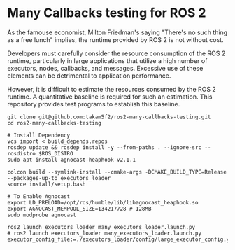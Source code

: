 # Many Callbacks testing for ROS 2 

As the famouse economist, Milton Friedman's saying "There's no such thing as a free lunch" implies, the runtime provided by ROS 2 is not without cost.

Developers must carefully consider the resource consumption of the ROS 2 runtime, particularly in large applications that utilize a high number of executors, nodes, callbacks, and messages. Excessive use of these elements can be detrimental to application performance.

However, it is difficult to estimate the resources consumed by the ROS 2 runtime. A quantitative baseline is required for such an estimation. This repository provides test programs to establish this baseline.


```
git clone git@github.com:takam5f2/ros2-many-callbacks-testing.git
cd ros2-many-callbacks-testing

# Install Dependency
vcs import < build_depends.repos
rosdep update && rosdep install -y --from-paths . --ignore-src --rosdistro $ROS_DISTRO
sudo apt install agnocast-heaphook-v2.1.1

colcon build --symlink-install --cmake-args -DCMAKE_BUILD_TYPE=Release --packages-up-to executors_loader
source install/setup.bash

# To Enable Agnocast
export LD_PRELOAD=/opt/ros/humble/lib/libagnocast_heaphook.so
export AGNOCAST_MEMPOOL_SIZE=134217728 # 128MB
sudo modprobe agnocast

ros2 launch executors_loader many_executors_loader.launch.py
# ros2 launch executors_loader many_executors_loader.launch.py executor_config_file:=./executors_loader/config/large_executor_config.yaml 
```
